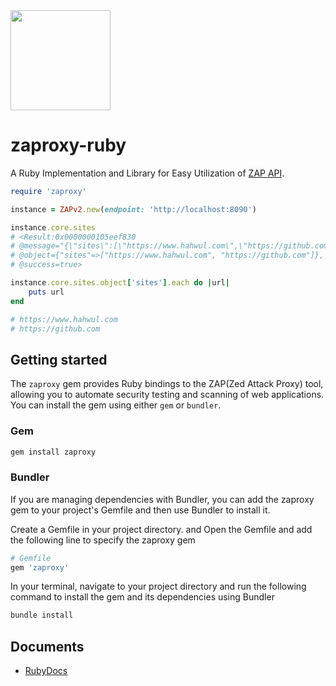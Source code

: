 <img src="https://github.com/hahwul/zaproxy-ruby/assets/13212227/83423722-0148-4a49-9347-54b145eda387" width="160px">

# zaproxy-ruby

A Ruby Implementation and Library for Easy Utilization of [ZAP API](https://www.zaproxy.org/docs/api/#introduction).

```ruby
require 'zaproxy'

instance = ZAPv2.new(endpoint: 'http://localhost:8090')

instance.core.sites
# <Result:0x0000000105eef830
# @message="{\"sites\":[\"https://www.hahwul.com\",\"https://github.com\"]}",
# @object={"sites"=>["https://www.hahwul.com", "https://github.com"]},
# @success=true>

instance.core.sites.object['sites'].each do |url|
    puts url
end

# https://www.hahwul.com
# https://github.com
```

## Getting started
The `zaproxy` gem provides Ruby bindings to the ZAP(Zed Attack Proxy) tool, allowing you to automate security testing and scanning of web applications. You can install the gem using either `gem` or `bundler`.

### Gem
```bash
gem install zaproxy
```

### Bundler
If you are managing dependencies with Bundler, you can add the zaproxy gem to your project's Gemfile and then use Bundler to install it.

Create a Gemfile in your project directory. and Open the Gemfile and add the following line to specify the zaproxy gem

```ruby
# Gemfile
gem 'zaproxy'
```

In your terminal, navigate to your project directory and run the following command to install the gem and its dependencies using Bundler

```bash
bundle install
```

## Documents
- [RubyDocs](https://rubydoc.info/gems/zaproxy)
